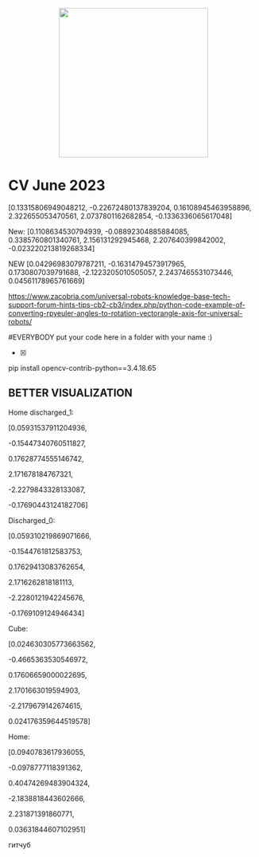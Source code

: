 <p align="center">
  <img src="https://github.com/robotx-school/CV-June-2023/assets/55328925/e58269e7-b8c8-47d0-87b2-4d4201da2d61" width="300"/>
</p>

# CV June 2023

[0.13315806949048212, -0.22672480137839204, 0.16108945463958896, 2.322655053470561, 2.0737801162682854, -0.1336336065617048]

New: [0.1108634530794939, -0.08892304885884085, 0.3385760801340761, 2.156131292945468, 2.207640399842002, -0.023220213819268334]


NEW [0.04296983079787211, -0.16314794573917965, 0.1730807039791688, -2.1223205010505057, 2.2437465531073446, 0.04561178965761669]

https://www.zacobria.com/universal-robots-knowledge-base-tech-support-forum-hints-tips-cb2-cb3/index.php/python-code-example-of-converting-rpyeuler-angles-to-rotation-vectorangle-axis-for-universal-robots/

#EVERYBODY put your code here in a folder with your name :)

- [x] 


pip install opencv-contrib-python==3.4.18.65

BETTER VISUALIZATION
--------------------



Home discharged_1: 

[0.05931537911204936, 

-0.15447340760511827, 

0.17628774555146742, 

2.171678184767321, 

-2.2279843328133087, 

-0.17690443124182706]









Discharged_0: 


[0.059310219869071666, 

-0.1544761812583753, 

0.17629413083762654, 

2.1716262818181113, 

-2.2280121942245676, 

-0.1769109124946434]










Cube: 


[0.024630305773663562, 

-0.4665363530546972,

0.17606659000022695, 

2.1701663019594903, 

-2.2179679142674615, 

0.024176359644519578]












Home: 


[0.0940783617936055, 

-0.0978777118391362, 

0.40474269483904324, 

-2.1838818443602666, 

2.231871391860771, 

0.03631844607102951]


гитчуб
